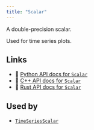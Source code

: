 ```yaml
---
title: "Scalar"
---
```


A double-precision scalar.

Used for time series plots.


## Links
 * 🐍 [Python API docs for `Scalar`](https://ref.rerun.io/docs/python/stable/common/components#rerun.components.Scalar)
 * 🌊 [C++ API docs for `Scalar`](https://ref.rerun.io/docs/cpp/stable/structrerun_1_1components_1_1Scalar.html?speculative-link)
 * 🦀 [Rust API docs for `Scalar`](https://docs.rs/rerun/latest/rerun/components/struct.Scalar.html)


## Used by

* [`TimeSeriesScalar`](../archetypes/time_series_scalar.md)
